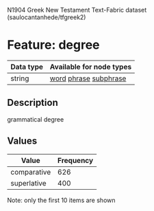 <p>N1904 Greek New Testament Text-Fabric dataset (saulocantanhede/tfgreek2)</p>

<h1>Feature: degree</h1>

<table>
<thead>
<tr>
  <th>Data type</th>
  <th>Available for node types</th>
</tr>
</thead>
<tbody>
<tr>
  <td>string</td>
  <td><A HREF="featurebynodetype.md#word">word</A> <A HREF="featurebynodetype.md#phrase">phrase</A> <A HREF="featurebynodetype.md#subphrase">subphrase</A></td>
</tr>
</tbody>
</table>

<h2>Description</h2>

<p>grammatical degree</p>

<h2>Values</h2>

<table>
<thead>
<tr>
  <th>Value</th>
  <th>Frequency</th>
</tr>
</thead>
<tbody>
<tr>
  <td>comparative</td>
  <td>626</td>
</tr>
<tr>
  <td>superlative</td>
  <td>400</td>
</tr>
</tbody>
</table>

<p>Note: only the first 10 items are shown</p>
